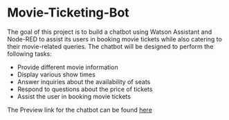 # Movie-Ticketing-Bot

The goal of this project is to build a chatbot using Watson Assistant and Node-RED to assist its users in booking movie tickets while also catering to their movie-related queries. 
The chatbot will be designed to perform the following tasks:
 - Provide different movie information
 - Display various show times
 - Answer inquiries about the availability of seats
 - Respond to questions about the price of tickets
 - Assist the user in booking movie tickets

The Preview link for the chatbot can be found [here](https://web-chat.global.assistant.watson.cloud.ibm.com/preview.html?region=us-south&integrationID=3b896c6c-9179-4c35-8c2a-8e0516a9c255&serviceInstanceID=c09d98d0-e888-4ca4-8233-c776a37292f2)
